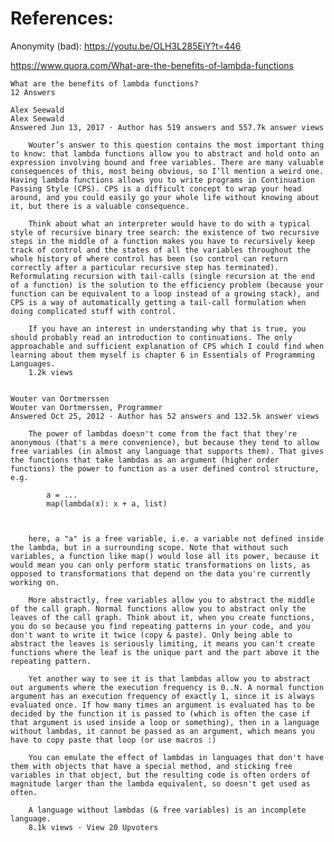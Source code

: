 References:
===========

Anonymity (bad):
	https://youtu.be/OLH3L285EiY?t=446



https://www.quora.com/What-are-the-benefits-of-lambda-functions

	What are the benefits of lambda functions?
	12 Answers

	Alex Seewald
	Alex Seewald
	Answered Jun 13, 2017 · Author has 519 answers and 557.7k answer views

		Wouter’s answer to this question contains the most important thing to know: that lambda functions allow you to abstract and hold onto an expression involving bound and free variables. There are many valuable consequences of this, most being obvious, so I’ll mention a weird one. Having lambda functions allows you to write programs in Continuation Passing Style (CPS). CPS is a difficult concept to wrap your head around, and you could easily go your whole life without knowing about it, but there is a valuable consequence.

		Think about what an interpreter would have to do with a typical style of recursive binary tree search: the existence of two recursive steps in the middle of a function makes you have to recursively keep track of control and the states of all the variables throughout the whole history of where control has been (so control can return correctly after a particular recursive step has terminated). Reformulating recursion with tail-calls (single recursion at the end of a function) is the solution to the efficiency problem (because your function can be equivalent to a loop instead of a growing stack), and CPS is a way of automatically getting a tail-call formulation when doing complicated stuff with control.

		If you have an interest in understanding why that is true, you should probably read an introduction to continuations. The only approachable and sufficient explanation of CPS which I could find when learning about them myself is chapter 6 in Essentials of Programming Languages.
		1.2k views


	Wouter van Oortmerssen
	Wouter van Oortmerssen, Programmer
	Answered Oct 25, 2012 · Author has 52 answers and 132.5k answer views

		The power of lambdas doesn't come from the fact that they're anonymous (that's a mere convenience), but because they tend to allow free variables (in almost any language that supports them). That gives the functions that take lambdas as an argument (higher order functions) the power to function as a user defined control structure, e.g.

			a = ...
			map(lambda(x): x + a, list)



		here, a "a" is a free variable, i.e. a variable not defined inside the lambda, but in a surrounding scope. Note that without such variables, a function like map() would lose all its power, because it would mean you can only perform static transformations on lists, as opposed to transformations that depend on the data you're currently working on.

		More abstractly, free variables allow you to abstract the middle of the call graph. Normal functions allow you to abstract only the leaves of the call graph. Think about it, when you create functions, you do so because you find repeating patterns in your code, and you don't want to write it twice (copy & paste). Only being able to abstract the leaves is seriously limiting, it means you can't create functions where the leaf is the unique part and the part above it the repeating pattern.

		Yet another way to see it is that lambdas allow you to abstract out arguments where the execution frequency is 0..N. A normal function argument has an execution frequency of exactly 1, since it is always evaluated once. If how many times an argument is evaluated has to be decided by the function it is passed to (which is often the case if that argument is used inside a loop or something), then in a language without lambdas, it cannot be passed as an argument, which means you have to copy paste that loop (or use macros :)

		You can emulate the effect of lambdas in languages that don't have them with objects that have a special method, and sticking free variables in that object, but the resulting code is often orders of magnitude larger than the lambda equivalent, so doesn't get used as often.

		A language without lambdas (& free variables) is an incomplete language.
		8.1k views · View 20 Upvoters
